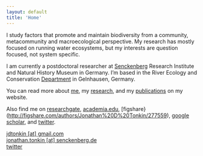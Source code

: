 ```yaml
---
layout: default
title: 'Home'
---
```


I study factors that promote and maintain biodiversity from a community, metacommunity and macroecological perspective. My research has mostly focused on running water ecosystems, but my interests are question focused, not system specific. 

I am currently a postdoctoral researcher at [Senckenberg](http://www.senckenberg.de/root/index.php?page_id=71) Research Institute and Natural History Museum in Germany. I’m based in the River Ecology and Conservation [Department](http://www.senckenberg.de/root/index.php?page_id=5217&organisation=true&institutID=1&abteilungID=26) in Gelnhausen, Germany. 

You can read more about [me](About), my [research](Research), and my [publications](Publications) on my website. 

Also find me on [researchgate](https://www.researchgate.net/profile/Jonathan_Tonkin/), [academia.edu](http://senckenberg.academia.edu/JonathanTonkin), [figshare}(http://figshare.com/authors/Jonathan%20D%20Tonkin/277559), [google scholar](http://scholar.google.co.nz/citations?user=Mtn0TIwAAAAJ&hl=en), and [twitter](https://twitter.com/jdtonkin).

<i class="fa fa-fw fa-envelope"></i><a href="mailto:jdtonkin@gmail.com">jdtonkin [at] gmail.com</a>   
<i class="fa fa-fw fa-envelope-o"></i><a href="mailto:jonathan.tonkin@senckenberg.de">jonathan.tonkin [at] senckenberg.de</a>   
<i class="fa fa-fw fa-twitter"></i><a href="http://twitter.com/jdtonkin">twitter</a>   
   
